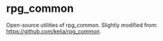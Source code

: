 # rpg_common
Open-source utilities of rpg_common. Slightly modified from: https://github.com/kelia/rpg_common.

